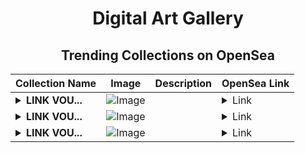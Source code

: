 <div align="center">

# Digital Art Gallery

## Trending Collections on OpenSea

| Collection Name                       | Image                                                                                     | Description                       | OpenSea Link                                                                                          |
|---------------------------------------|-------------------------------------------------------------------------------------------|-----------------------------------|--------------------------------------------------------------------------------------------------------|
| **<details><summary>­­­­­­­LINK VOU...</summary>­­­­­­­LINK VOUCHER #5459</details>** | ![Image](https://i.seadn.io/s/raw/files/9bb6d4847ef1a8e777c130f13a484bcf.gif?w=500&auto=format?w=200&auto=format) |  | <details><summary>Link</summary>[­­­­­­­LINK VOUCHER #5459](https://opensea.io/collection/link-voucher-5459)</details> |
| **<details><summary>­­­­­­­LINK VOU...</summary>­­­­­­­LINK VOUCHER #8414</details>** | ![Image](https://i.seadn.io/s/raw/files/9bb6d4847ef1a8e777c130f13a484bcf.gif?w=500&auto=format?w=200&auto=format) |  | <details><summary>Link</summary>[­­­­­­­LINK VOUCHER #8414](https://opensea.io/collection/link-voucher-8414)</details> |
| **<details><summary>­­­­­­­LINK VOU...</summary>­­­­­­­LINK VOUCHER #4594</details>** | ![Image](https://i.seadn.io/s/raw/files/9bb6d4847ef1a8e777c130f13a484bcf.gif?w=500&auto=format?w=200&auto=format) |  | <details><summary>Link</summary>[­­­­­­­LINK VOUCHER #4594](https://opensea.io/collection/link-voucher-4594)</details> |

</div>